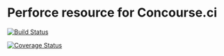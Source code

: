 # Perforce resource for Concourse.ci

[![Build Status](https://travis-ci.org/olhtbr/p4-resource.svg?branch=master)](https://travis-ci.org/olhtbr/p4-resource)

[![Coverage Status](https://coveralls.io/repos/github/olhtbr/p4-resource/badge.svg?branch=master)](https://coveralls.io/github/olhtbr/p4-resource?branch=master)
